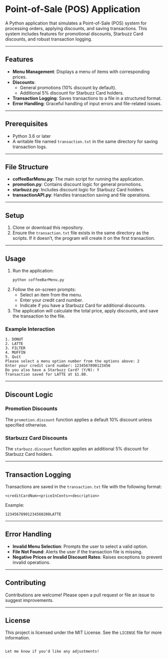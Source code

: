 # Point-of-Sale (POS) Application

A Python application that simulates a Point-of-Sale (POS) system for processing orders, applying discounts, and saving transactions. This system includes features for promotional discounts, Starbuzz Card discounts, and robust transaction logging.

---

## Features
- **Menu Management**: Displays a menu of items with corresponding prices.
- **Discounts**:
  - General promotions (10% discount by default).
  - Additional 5% discount for Starbuzz Card holders.
- **Transaction Logging**: Saves transactions to a file in a structured format.
- **Error Handling**: Graceful handling of input errors and file-related issues.

---

## Prerequisites
- Python 3.6 or later
- A writable file named `transaction.txt` in the same directory for saving transaction logs.

---

## File Structure
- **coffeeBarMenu.py**: The main script for running the application.
- **promotion.py**: Contains discount logic for general promotions.
- **starbuzz.py**: Includes discount logic for Starbuzz Card holders.
- **transactionAPI.py**: Handles transaction saving and file operations.

---

## Setup
1. Clone or download this repository.
2. Ensure the `transaction.txt` file exists in the same directory as the scripts. If it doesn’t, the program will create it on the first transaction.

---

## Usage

1. Run the application:
   ```bash
   python coffeeBarMenu.py
   ```
2. Follow the on-screen prompts:
   - Select an item from the menu.
   - Enter your credit card number.
   - Indicate if you have a Starbuzz Card for additional discounts.
3. The application will calculate the total price, apply discounts, and save the transaction to the file.

### Example Interaction
```plaintext
1. DONUT
2. LATTE
3. FILTER
4. MUFFIN
5. Quit
Please select a menu option number from the options above: 2
Enter your credit card number: 1234567890123456
Do you also have a Starbuzz Card? (Y/N): Y
Transaction saved for LATTE at $1.80.
```

---

## Discount Logic

### Promotion Discounts
The `promotion.discount` function applies a default 10% discount unless specified otherwise.

### Starbuzz Card Discounts
The `starbuzz.discount` function applies an additional 5% discount for Starbuzz Card holders.

---

## Transaction Logging
Transactions are saved in the `transaction.txt` file with the following format:
```
<creditCardNum><priceInCents><description>
```

Example:
```
12345678901234560200LATTE
```

---

## Error Handling
- **Invalid Menu Selection**: Prompts the user to select a valid option.
- **File Not Found**: Alerts the user if the transaction file is missing.
- **Negative Prices or Invalid Discount Rates**: Raises exceptions to prevent invalid operations.

---

## Contributing
Contributions are welcome! Please open a pull request or file an issue to suggest improvements.

---

## License
This project is licensed under the MIT License. See the `LICENSE` file for more information.
```

Let me know if you'd like any adjustments!
